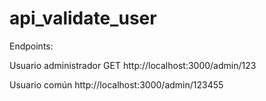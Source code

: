 # api_validate_user

Endpoints:

Usuario administrador 
GET http://localhost:3000/admin/123

Usuario común 
http://localhost:3000/admin/123455
